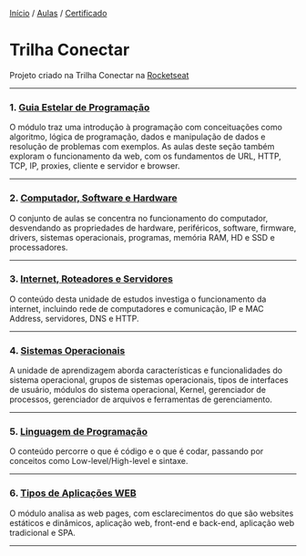 [Início](https://github.com/Thalyalm/rocketseat-trilha-conectar) /
[Aulas](https://github.com/Thalyalm/rocketseat-trilha-conectar/tree/main/aulas) /
[Certificado](https://github.com/Thalyalm/rocketseat-trilha-conectar/tree/main/certificado)


# Trilha Conectar

Projeto criado na Trilha Conectar na [Rocketseat](https://www.rocketseat.com.br/)

---

### 1. [Guia Estelar de Programação]()

O módulo traz uma introdução à programação com conceituações como algoritmo, lógica de programação, dados e manipulação de dados e resolução de problemas com exemplos. As aulas deste seção também exploram o funcionamento da web, com os fundamentos de URL, HTTP, TCP, IP, proxies, cliente e servidor e browser.

---

### 2. [Computador, Software e Hardware]()

O conjunto de aulas se concentra no funcionamento do computador, desvendando as propriedades de hardware, periféricos, software, firmware, drivers, sistemas operacionais, programas, memória RAM, HD e SSD e processadores.

---

### 3. [Internet, Roteadores e Servidores]()

O conteúdo desta unidade de estudos investiga o funcionamento da internet, incluindo rede de computadores e comunicação, IP e MAC Address, servidores, DNS e HTTP.

---

### 4. [Sistemas Operacionais]()

A unidade de aprendizagem aborda características e funcionalidades do sistema operacional, grupos de sistemas operacionais, tipos de interfaces de usuário, módulos do sistema operacional, Kernel, gerenciador de processos, gerenciador de arquivos e ferramentas de gerenciamento.

---

### 5. [Linguagem de Programação]()

O conteúdo percorre o que é código e o que é codar, passando por conceitos como Low-level/High-level e sintaxe.

---

### 6. [Tipos de Aplicações WEB]()

O módulo analisa as web pages, com esclarecimentos do que são websites estáticos e dinâmicos, aplicação web, front-end e back-end, aplicação web tradicional e SPA.

---